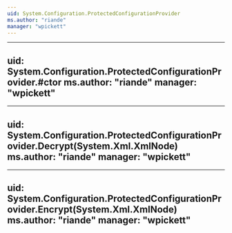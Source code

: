 ```yaml
---
uid: System.Configuration.ProtectedConfigurationProvider
ms.author: "riande"
manager: "wpickett"
---
```


---
uid: System.Configuration.ProtectedConfigurationProvider.#ctor
ms.author: "riande"
manager: "wpickett"
---

---
uid: System.Configuration.ProtectedConfigurationProvider.Decrypt(System.Xml.XmlNode)
ms.author: "riande"
manager: "wpickett"
---

---
uid: System.Configuration.ProtectedConfigurationProvider.Encrypt(System.Xml.XmlNode)
ms.author: "riande"
manager: "wpickett"
---
